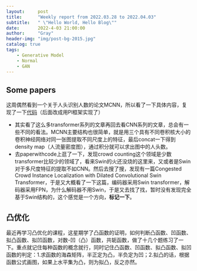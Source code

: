 ```yaml
---
layout:     post
title:      "Weekly report from 2022.03.28 to 2022.04.03"
subtitle:   " \"Hello World, Hello Blog\""
date:       2022-4-03 21:00:00
author:     "Gray"
header-img: "img/post-bg-2015.jpg"
catalog: true
tags:
    - Generative Model
    - Normal
    - GAN
---
```

## Some papers

这周偶然看到一个关于人头识别人数的论文MCNN，所以看了一下具体内容，复现了一下[代码](https://github.com/gray311/Models4PyTorchLightning)（后面改成用Pl框架实现了）

+ 其实看了这么多transformer系列的文章再回去看CNN系列的文章，总会有一些不同的看法。MCNN主要结构也很简单，就是用三个具有不同卷积核大小的卷积神经网络对同一张图提取不同尺度上的特征，最后concat一下得到density map（人流量密度图），通过积分就可以求出图中的人头数。
+ 去paperwithcode上逛了一下，发现crowd counting这个领域是少数transformer比较少的领域了，看来Swin的火还没烧的这里来，又或者是Swin对于多尺度特征的提取不如CNN。然后去搜了搜，发现有一篇Congested Crowd Instance Localization with Dilated Convolutional Swin Transformer，于是又大概看了一下这篇，编码器采用Swin transformer，解码器采用FPN，为什么解码器不用Swin，于是又去找了找，暂时没有发现完全基于Swin结构的，这个感觉是一个方向，__标记一下__。


## 凸优化

最近再学习凸优化的课程，这星期学了凸函数的证明，如何判断凸函数、凹函数、拟凸函数、拟凹函数，对数-凹（凸）函数，共轭函数，做了十几个题练习了一下。重点就记住每种函数的概念就行，同时记住凸函数、凹函数、拟凸函数、拟凹函数的判定：1.求函数的海森矩阵，半正定为凸，半负定为凹；2.拟凸的话，根据函数公式画图，如果上水平集为凸，则为拟凸，反之亦然。
